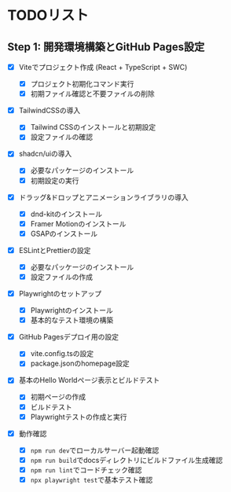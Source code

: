 # TODOリスト

## Step 1: 開発環境構築とGitHub Pages設定

- [x] Viteでプロジェクト作成 (React + TypeScript + SWC)

  - [x] プロジェクト初期化コマンド実行
  - [x] 初期ファイル確認と不要ファイルの削除

- [x] TailwindCSSの導入

  - [x] Tailwind CSSのインストールと初期設定
  - [x] 設定ファイルの確認

- [x] shadcn/uiの導入

  - [x] 必要なパッケージのインストール
  - [x] 初期設定の実行

- [x] ドラッグ&ドロップとアニメーションライブラリの導入

  - [x] dnd-kitのインストール
  - [x] Framer Motionのインストール
  - [x] GSAPのインストール

- [x] ESLintとPrettierの設定

  - [x] 必要なパッケージのインストール
  - [x] 設定ファイルの作成

- [x] Playwrightのセットアップ

  - [x] Playwrightのインストール
  - [x] 基本的なテスト環境の構築

- [x] GitHub Pagesデプロイ用の設定

  - [x] vite.config.tsの設定
  - [x] package.jsonのhomepage設定

- [x] 基本のHello Worldページ表示とビルドテスト

  - [x] 初期ページの作成
  - [x] ビルドテスト
  - [x] Playwrightテストの作成と実行

- [x] 動作確認
  - [x] `npm run dev`でローカルサーバー起動確認
  - [x] `npm run build`でdocsディレクトリにビルドファイル生成確認
  - [x] `npm run lint`でコードチェック確認
  - [x] `npx playwright test`で基本テスト確認
